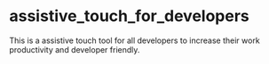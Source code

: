 # assistive_touch_for_developers
This is a assistive touch tool for all developers to increase their work productivity and developer friendly.
